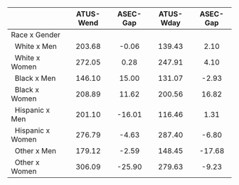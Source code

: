 
|                      |    ATUS-Wend |     ASEC-Gap |    ATUS-Wday |     ASEC-Gap |
| -------------------- | :----------: | :----------: | :----------: | :----------: |
| Race x Gender        |              |              |              |              |
| &nbsp;&nbsp;White x Men |       203.68 |        -0.06 |       139.43 |         2.10 |
| &nbsp;&nbsp;White x Women |       272.05 |         0.28 |       247.91 |         4.10 |
| &nbsp;&nbsp;Black x Men |       146.10 |        15.00 |       131.07 |        -2.93 |
| &nbsp;&nbsp;Black x Women |       208.89 |        11.62 |       200.56 |        16.82 |
| &nbsp;&nbsp;Hispanic x Men |       201.10 |       -16.01 |       116.46 |         1.31 |
| &nbsp;&nbsp;Hispanic x Women |       276.79 |        -4.63 |       287.40 |        -6.80 |
| &nbsp;&nbsp;Other x Men |       179.12 |        -2.59 |       148.45 |       -17.68 |
| &nbsp;&nbsp;Other x Women |       306.09 |       -25.90 |       279.63 |        -9.23 |

